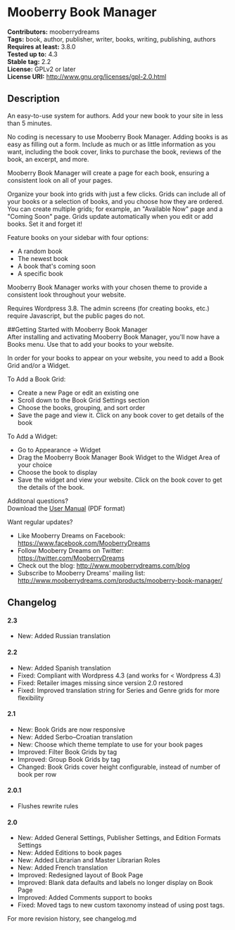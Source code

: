 # Mooberry Book Manager
**Contributors:** mooberrydreams  
**Tags:** book, author, publisher, writer, books, writing, publishing, authors   
**Requires at least:** 3.8.0  
**Tested up to:** 4.3   
**Stable tag:** 2.2  
**License:** GPLv2 or later  
**License URI:** http://www.gnu.org/licenses/gpl-2.0.html  

## Description
An easy-to-use system for authors. Add your new book to your site in less than 5 minutes.


No coding is necessary to use Mooberry Book Manager. Adding books is as easy as filling out a form. Include as much or as little information as you want, including the book cover, links to purchase the book, reviews of the book, an excerpt, and more.

Mooberry Book Manager will create a page for each book, ensuring a consistent look on all of your pages.

Organize your book into grids with just a few clicks. Grids can include all of your books or a selection of books, and you choose how they are ordered. You can create multiple grids; for example, an "Available Now" page and a "Coming Soon" page. Grids update automatically when you edit or add books. Set it and forget it!

Feature books on your sidebar with four options:
* A random book  
* The newest book  
* A book that's coming soon  
* A specific book  
	
Mooberry Book Manager works with your chosen theme to provide a consistent look throughout your website.

Requires Wordpress 3.8. The admin screens (for creating books, etc.) require Javascript, but the public pages do not.

##Getting Started with Mooberry Book Manager  
After installing and activating Mooberry Book Manager, you'll now have a Books menu.  Use that to add your books to your website.

In order for your books to appear on your website, you need to add a Book Grid and/or a Widget.

To Add a Book Grid:  
* Create a new Page or edit an existing one  
* Scroll down to the Book Grid Settings section  
* Choose the books, grouping, and sort order  
* Save the page and view it. Click on any book cover to get details of the book  

To Add a Widget:  
* Go to Appearance -> Widget  
* Drag the Mooberry Book Manager Book Widget to the Widget Area of your choice  
* Choose the book to display  
* Save the widget and view your website. Click on the book cover to get the details of the book.  

Additonal questions?  
Download the [User Manual](http://www.mooberrydreams.com/support/mooberry-book-manager-support/) (PDF format)

Want regular updates? 
* Like Mooberry Dreams on Facebook: https://www.facebook.com/MooberryDreams
* Follow Mooberry Dreams on Twitter: https://twitter.com/MooberryDreams
* Check out the blog: http://www.mooberrydreams.com/blog
* Subscribe to Mooberry Dreams' mailing list: http://www.mooberrydreams.com/products/mooberry-book-manager/




## Changelog
#### 2.3
* New: Added Russian translation

#### 2.2  
* New: Added Spanish translation  
* Fixed: Compliant with Wordpress 4.3 (and works for < Wordpress 4.3)  
* Fixed: Retailer images missing since version 2.0 restored  
* Fixed: Improved translation string for Series and Genre grids for more flexibility  

#### 2.1 
* New: Book Grids are now responsive  
* New: Added Serbo–Croatian translation  
* New: Choose which theme template to use for your book pages  
* Improved: Filter Book Grids by tag  
* Improved: Group Book Grids by tag  
* Changed: Book Grids cover height configurable, instead of number of book per row  

#### 2.0.1  
* Flushes rewrite rules  

#### 2.0 
* New: Added General Settings, Publisher Settings, and Edition Formats Settings
* New: Added Editions to book pages 
* New: Added Librarian and Master Librarian Roles
* New: Added French translation
* Improved: Redesigned layout of Book Page
* Improved: Blank data defaults and labels no longer display on Book Page
* Improved: Added Comments support to books
* Fixed: Moved tags to new custom taxonomy instead of using post tags.

For more revision history, see changelog.md

